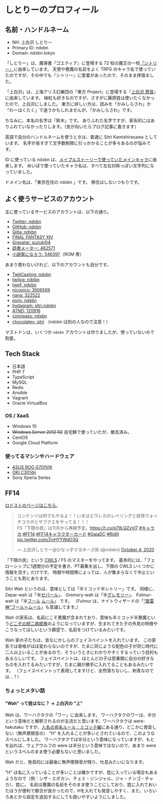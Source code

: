 ---
---

# しとりーのプロフィール

## 名前・ハンドルネーム

- NH: 上白沢 しとりー
- Primary ID: ndxbn
- Domain: ndxbn.tokyo

「しとりー」は、魔導書『ゴエティア』に登場する 72 柱の魔王の一柱[『シトリー』](https://ja.wikipedia.org/wiki/%E3%82%B7%E3%83%88%E3%83%AA%E3%83%BC)に由来しています。
天使や悪魔の名前をよく TRPG のキャラ名で使っていたのですが、その中でも『シトリー』に愛着があったので、そのまま拝借ました。

「上白沢」は、上海アリス幻樂団の『東方 Project』に登場する『[上白沢 慧音](https://dic.pixiv.net/a/%E4%B8%8A%E7%99%BD%E6%B2%A2%E6%85%A7%E9%9F%B3)』に由来しています。
妹紅も好きなのですが、さすがに藤原姓は使いたくなかったので、上白沢にしました。
東方に詳しい方は、読みを「かみしらさわ」か「わーはくたく」で迷うかもしれませんが、「かみしらさわ」です。

ちなみに、本名の名字は「鈴木」です。
ありふれた名字ですが、家系的にはありふれていなかったりします。（気が向いたらブログ記事に書きます）

英語で自分のハンドルネームを使うときは、普通に Sitri Kamishirasawa としています。
名字が長すぎて文字数制限に引っかかることが多々あるのが悩みです。

ID に使っている ndxbn は、[メイプルストーリーで使っていたメインキャラ](https://maplestory.nexon.co.jp/mypage/avatar/?oid=2030064139&nick=ndxbn)に由来します。
めいぽで使っていたキャラ名は、すべて左右対称っぽい文字列になっていました。

ドメイン名は、「東京在住の ndxbn 」です。
移住はしないつもりです。

## よく使うサービスのアカウント

主に使っているサービスのアカウントは、以下の通り。

- [Twitter: ndxbn](https://twitter.com/ndxbn)
- [GitHub: ndxbn](https://github.com/ndxbn)
- [Qiita: ndxbn](https://qiita.com/ndxbn)
- [FINAL FANTASY XIV](https://jp.finalfantasyxiv.com/lodestone/character/26361370/)
- [Gravatar: suzuki04](https://ja.gravatar.com/suzukik04)
- [読書メーター: 462571](https://bookmeter.com/users/462571)
- [小説家になろう: 546397](https://mypage.syosetu.com/546397/)（ROM 専）

あまり使わないけれど、以下のアカウントも自分です。

- [TwitCasting: ndxbn](https://twitcasting.tv/ndxbn/)
- [twilog: ndxbn](http://twilog.org/ndxbn)
- [twpf: ndxbn](http://twpf.jp/ndxbn)
- [niconico: 3506569](http://www.nicovideo.jp/user/3506569)
- [nana: 322522](https://nana-music.com/users/322522/)
- [pixiv: ndxbn](https://pixiv.me/ndxbn)
- [Instagram: sitri.ndxbn](https://www.instagram.com/sitri.ndxbn/)
- [ATND: 120916](https://atnd.org/users/120916)
- [connpass: ndxbn](https://connpass.com/user/ndxbn/)
- [chocolatey: sitri](https://chocolatey.org/profiles/sitri) （ndxbn は別の人なので注意！）

マストドンは、いくつか `ndxbn` アカウントは作りましたが、使っていないので割愛。

## Tech Stack

- 日本語
- PHP 7
- TypeScript
- MySQL
- Redis
- Ansible
- Vagrant
- Oracle VirtualBox

### OS / XaaS

- Windows 10
- ~~Windows Server 2012 R2~~ 自宅鯖で使っていたが、撤去済み。
- CentOS
- Google Cloud Platform

### 使ってるマシンやハードウェア

- [ASUS ROG G701VIK](https://www.asus.com/jp/Laptops/ROG-G701VIK/specifications/)
- [OKI C301dn](http://www.oki.com/jp/printing/products/color/discontinued/c301dn/index.html)
- Sony Xperia Series

## FF14

[ロドストのページはこちら](https://jp.finalfantasyxiv.com/lodestone/character/26361370/)。

<blockquote class="twitter-tweet"><p lang="ja" dir="ltr">コンテンツは何でもやるよ！！いまはエウレカのレベリングと妖怪ウォッチコラボとサブクエをやってる！！！<br>FS『下限の民』は11月から再開予定。<a href="https://t.co/g79LQZxVl7">https://t.co/g79LQZxVl7</a> <a href="https://twitter.com/hashtag/%E3%82%AD%E3%83%A3%E3%83%A9%E3%82%AB?src=hash&amp;ref_src=twsrc%5Etfw">#キャラカ</a> <a href="https://twitter.com/hashtag/FF14?src=hash&amp;ref_src=twsrc%5Etfw">#FF14</a> <a href="https://twitter.com/hashtag/FF14%E3%82%AD%E3%83%A3%E3%83%A9%E3%82%AF%E3%82%BF%E3%83%BC%E3%82%AB%E3%83%BC%E3%83%89?src=hash&amp;ref_src=twsrc%5Etfw">#FF14キャラクターカード</a> <a href="https://twitter.com/hashtag/GaiaDC?src=hash&amp;ref_src=twsrc%5Etfw">#GaiaDC</a> <a href="https://twitter.com/hashtag/Ridill?src=hash&amp;ref_src=twsrc%5Etfw">#Ridill</a> <a href="https://t.co/ZyHYYWdO3Q">pic.twitter.com/ZyHYYWdO3Q</a></p>&mdash; 上白沢しとりー@ひなっ子マヨネーズ係 (@ndxbn) <a href="https://twitter.com/ndxbn/status/1312897535216775168?ref_src=twsrc%5Etfw">October 4, 2020</a></blockquote> <script async src="https://platform.twitter.com/widgets.js" charset="utf-8"></script>

『下限の民』という [CWLS](https://jp.finalfantasyxiv.com/lodestone/linkshell/27584547717760894/) / FS のマスターをやってます。
基本的には、「フェローシップに1週間分の予定を書き、PT募集を出し、下限の CWLS いくつかに情報を流す」だけです。
時期や時間帯によっては、人が集まらなくて中止ということも割とあります。

Sitri Wah というのは、意味としては「半ミコッテ半シトリー」です。
同様に、 Zepar-wah は「半[ゼパール](https://ja.wikipedia.org/wiki/%E3%82%BC%E3%83%91%E3%83%AB)」、 Gremory-wah は「半[グレモリー](https://ja.wikipedia.org/wiki/%E3%82%B0%E3%83%AC%E3%83%A2%E3%83%AA%E3%83%BC)」、 Fulmur-wah は「半[フール](https://ja.wikipedia.org/wiki/%E3%83%95%E3%83%AB%E3%83%95%E3%83%AB) [ムール](https://ja.wikipedia.org/wiki/%E3%83%A0%E3%83%AB%E3%83%A0%E3%83%AB)」 です。
（Fulmur は、ナイトウィザードの「[“風雷神”フール＝ムール](http://www.fear.co.jp/nw/dlc/nw3_dld_dlc/nw3_dld_dlc.htm)」も意識してます。）

Wah の家系は、名前にこそ悪魔が含まれており、意味も半ミコッテ半悪魔という[どこぞの厨二病部族](https://dic.pixiv.net/a/%E7%B4%85%E9%AD%94%E6%97%8F)のようになっていますが、生まれてきた子の外見の特徴やこうなってほしいという願望で、名前をつけているみたいです。

Wah 家の子たちは、皆なにかしらのフェイスペイントを入れています。
この家系では骨格がほぼ変わらないのですが、たまに同じような配色の子が同じ時代に二人以上いることがあるので、そういうときにわかりやすくするっていう目的もあるらしいです。
フェイスペイントは、ほとんどの子は思春期に自分の好きなものを入れてるみたいですが、たまに親が勝手に入れてることもあるみたいです。
（フェイスペイントって表現してますけど、全然落ちないし、刺青なのでは…？）

### ちょっとメタい話

#### "Wah" って姓はなに？ → 上白沢の "上"

Wah は、ワーハクタクの「ワー」に由来します。
ワーハクタクのワーは、半分という意味だと解釈されるのが主流だと思います。ワーハクタクは were-hakutaku ですが、[人名の命名ルール：ミコッテ編](http://forum.square-enix.com/ffxiv/threads/63038)にある通り、どこかに発音しない（無声摩擦音の） "H" を入れることが多いとされているので、このようなスペルにしました。
ワーハクタクでは半分という意味になっていますが、もとを辿れば、ウェアウルフの were は半分という意味ではないので、あまり were というスペルのまま使う必要もないと思いました。

Wah だと、発音的には最後に無声摩擦音が残り、吐息みたいになります。

"H" は名に入っていることが多いことは確かですが、姓に入っている場合もあるようなので（例：シザ・エポカン、チェミ・ジンジャル、ジャ・ナンゴ・チャカ）、姓に。
名前は悪魔の名前をそのまま使うことにしており、姓に入れておいたほうが便利で都合が良かったので、Hを入れても発音しやすく、また、いろいろあとから設定を追加するにしても扱いやすいようにしました。
